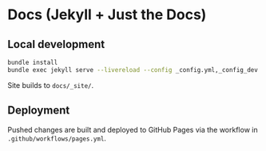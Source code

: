 # Docs (Jekyll + Just the Docs)

## Local development

```bash
bundle install
bundle exec jekyll serve --livereload --config _config.yml,_config_dev.yml
```

Site builds to `docs/_site/`.

## Deployment

Pushed changes are built and deployed to GitHub Pages via the workflow in `.github/workflows/pages.yml`.
